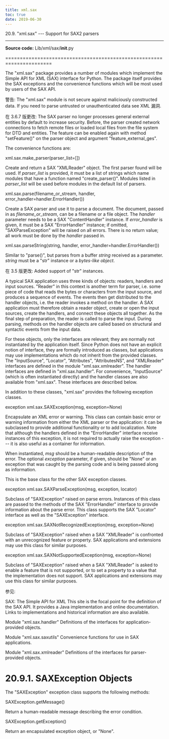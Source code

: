 ```yaml
---
title: xml.sax
toc: true
date: 2019-06-30
---
```

20.9. "xml.sax" --- Support for SAX2 parsers
********************************************

**Source code:** Lib/xml/sax/__init__.py

======================================================================

The "xml.sax" package provides a number of modules which implement the
Simple API for XML (SAX) interface for Python.  The package itself
provides the SAX exceptions and the convenience functions which will
be most used by users of the SAX API.

警告: The "xml.sax" module is not secure against maliciously
  constructed data.  If you need to parse untrusted or unauthenticated
  data see XML 漏洞.

在 3.6.7 版更改: The SAX parser no longer processes general external
entities by default to increase security. Before, the parser created
network connections to fetch remote files or loaded local files from
the file system for DTD and entities. The feature can be enabled again
with method "setFeature()" on the parser object and argument
"feature_external_ges".

The convenience functions are:

xml.sax.make_parser(parser_list=[])

   Create and return a SAX "XMLReader" object.  The first parser found
   will be used.  If *parser_list* is provided, it must be a list of
   strings which name modules that have a function named
   "create_parser()".  Modules listed in *parser_list* will be used
   before modules in the default list of parsers.

xml.sax.parse(filename_or_stream, handler, error_handler=handler.ErrorHandler())

   Create a SAX parser and use it to parse a document.  The document,
   passed in as *filename_or_stream*, can be a filename or a file
   object.  The *handler* parameter needs to be a SAX "ContentHandler"
   instance.  If *error_handler* is given, it must be a SAX
   "ErrorHandler" instance; if omitted,  "SAXParseException" will be
   raised on all errors.  There is no return value; all work must be
   done by the *handler* passed in.

xml.sax.parseString(string, handler, error_handler=handler.ErrorHandler())

   Similar to "parse()", but parses from a buffer *string* received as
   a parameter.  *string* must be a "str" instance or a *bytes-like
   object*.

   在 3.5 版更改: Added support of "str" instances.

A typical SAX application uses three kinds of objects: readers,
handlers and input sources.  "Reader" in this context is another term
for parser, i.e. some piece of code that reads the bytes or characters
from the input source, and produces a sequence of events. The events
then get distributed to the handler objects, i.e. the reader invokes a
method on the handler.  A SAX application must therefore obtain a
reader object, create or open the input sources, create the handlers,
and connect these objects all together.  As the final step of
preparation, the reader is called to parse the input. During parsing,
methods on the handler objects are called based on structural and
syntactic events from the input data.

For these objects, only the interfaces are relevant; they are normally
not instantiated by the application itself.  Since Python does not
have an explicit notion of interface, they are formally introduced as
classes, but applications may use implementations which do not inherit
from the provided classes.  The "InputSource", "Locator",
"Attributes", "AttributesNS", and "XMLReader" interfaces are defined
in the module "xml.sax.xmlreader".  The handler interfaces are defined
in "xml.sax.handler".  For convenience, "InputSource" (which is often
instantiated directly) and the handler classes are also available from
"xml.sax".  These interfaces are described below.

In addition to these classes, "xml.sax" provides the following
exception classes.

exception xml.sax.SAXException(msg, exception=None)

   Encapsulate an XML error or warning.  This class can contain basic
   error or warning information from either the XML parser or the
   application: it can be subclassed to provide additional
   functionality or to add localization.  Note that although the
   handlers defined in the "ErrorHandler" interface receive instances
   of this exception, it is not required to actually raise the
   exception --- it is also useful as a container for information.

   When instantiated, *msg* should be a human-readable description of
   the error. The optional *exception* parameter, if given, should be
   "None" or an exception that was caught by the parsing code and is
   being passed along as information.

   This is the base class for the other SAX exception classes.

exception xml.sax.SAXParseException(msg, exception, locator)

   Subclass of "SAXException" raised on parse errors. Instances of
   this class are passed to the methods of the SAX "ErrorHandler"
   interface to provide information about the parse error.  This class
   supports the SAX "Locator" interface as well as the "SAXException"
   interface.

exception xml.sax.SAXNotRecognizedException(msg, exception=None)

   Subclass of "SAXException" raised when a SAX "XMLReader" is
   confronted with an unrecognized feature or property.  SAX
   applications and extensions may use this class for similar
   purposes.

exception xml.sax.SAXNotSupportedException(msg, exception=None)

   Subclass of "SAXException" raised when a SAX "XMLReader" is asked
   to enable a feature that is not supported, or to set a property to
   a value that the implementation does not support.  SAX applications
   and extensions may use this class for similar purposes.

参见:

  SAX: The Simple API for XML
     This site is the focal point for the definition of the SAX API.
     It provides a Java implementation and online documentation.
     Links to implementations and historical information are also
     available.

  Module "xml.sax.handler"
     Definitions of the interfaces for application-provided objects.

  Module "xml.sax.saxutils"
     Convenience functions for use in SAX applications.

  Module "xml.sax.xmlreader"
     Definitions of the interfaces for parser-provided objects.


20.9.1. SAXException Objects
============================

The "SAXException" exception class supports the following methods:

SAXException.getMessage()

   Return a human-readable message describing the error condition.

SAXException.getException()

   Return an encapsulated exception object, or "None".
